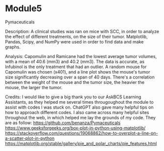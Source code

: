 # Module5
Pymaceuticals

Description: 
A clinical studies was ran on mice with SCC, in order to analyze the effect of different treatments, on the size of their tumor. Matplotlib, Pandas, Scipy, and NumPy were used in order to find data and make graphs. 

Analysis: 
Capomulin and Ramicane had the lowest average tumor volumes, with a mean of 40.6 (mm3) and 40.2 (mm3). The data is accurate, as Infubinol is the only treatment that had an outlier. A random mouse for Capomulin was chosen (x401), and a line plot shows the mouse's tumor size significantly decreasing over a span of 40 days. There's a correlation between the weight of the mouse and the tumor size, the heavier the mouse, the larger the tumor.

Credits: 
I would like to give a big thank you to our AskBCS Learning Assistants, as they helped me several times througoughout the module to assist with codes I was stuck on. ChatGPT also gave many helpful tips on how to approach different codes. I also came across many helpful sites throughout the web, in which helped me lay the grounds of my code. They are as follow:
https://github.com/benanza/Pymaceuticals
https://www.geeksforgeeks.org/box-plot-in-python-using-matplotlib/
https://stackoverflow.com/questions/19068862/how-to-overplot-a-line-on-a-scatter-plot-in-python
https://matplotlib.org/stable/gallery/pie_and_polar_charts/pie_features.html

